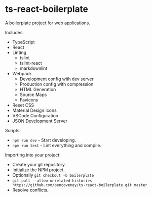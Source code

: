 # ts-react-boilerplate

A boilerplate project for web applications.

Includes:

- TypeScript
- React
- Linting
  - tslint
  - tslint-react
  - markdownlint
- Webpack
  - Development config with dev server
  - Production config with compression
  - HTML Generation
  - Source Maps
  - Favicons
- Reset CSS
- Material Design Icons
- VSCode Configuration
- JSON Development Server

Scripts:

- `npm run dev` - Start developing.
- `npm run test` - Lint everything and compile.

Importing into your project:

- Create your git repository.
- Initialize the NPM project.
- Optionally `git checkout -b boilerplate`
- `git pull --allow-unrelated-histories
 https://github.com/bencoveney/ts-react-boilerplate.git master`
- Resolve conflicts.
